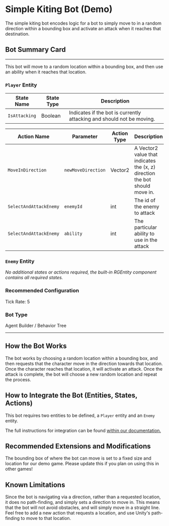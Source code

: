 # Simple Kiting Bot (Demo)

The simple kiting bot encodes logic for a bot to simply move to in a random direction within a bounding box and activate an attack when it reaches that destination.

## Bot Summary Card

---

This bot will move to a random location within a bounding box, and then use an ability when it reaches that location.

### `Player` Entity

State Name | State Type | Description |
---------- | ---------- | ----------- |
`IsAttacking` | Boolean | Indicates if the bot is currently attacking and should not be moving. |

Action Name | Parameter | Action Type | Description |
----------- | ----------- | ----------- | ----------- |
`MoveInDirection` | `newMoveDirection` | Vector2 | A Vector2 value that indicates the (x, z) direction the bot should move in. |
`SelectAndAttackEnemy` | `enemyId` | int | The id of the enemy to attack |
`SelectAndAttackEnemy` | `ability` | int | The particular ability to use in the attack |

### `Enemy` Entity

_No additional states or actions required, the built-in RGEntity component contains all required states._

### Recommended Configuration

Tick Rate: 5

### Bot Type

Agent Builder / Behavior Tree

---

## How the Bot Works

The bot works by choosing a random location within a bounding box, and then requests that the character move in the direction towards that location. Once the character reaches that location, it will activate an attack. Once the attack is complete, the bot will choose a new random location and repeat the process.

## How to Integrate the Bot (Entities, States, Actions)

This bot requires two entities to be defined, a `Player` entity and an `Enemy` entity.

The full instructions for integration can be found [within our documentation.](https://docs.regression.gg/tutorials/building-your-first-bot)

## Recommended Extensions and Modifications

The bounding box of where the bot can move is set to a fixed size and location for our demo game. Please update
this if you plan on using this in other games!

## Known Limitations

Since the bot is navigating via a direction, rather than a requested location, it does no path-finding, and simply sets
a direction to move in. This means that the bot will not avoid obstacles, and will simply move in a straight line.
Feel free to add a new action that requests a location, and use Unity's path-finding to move to that location.